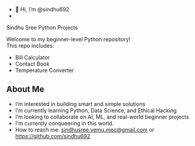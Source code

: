- 👋 Hi, I’m @sindhu692
- 
 Sindhu Sree Python Projects

Welcome to my beginner-level Python repository!  
This repo includes:

-  Bill Calculator  
-  Contact Book  
-  Temperature Converter  

##  About Me
- I’m interested in building smart and simple solutions  
- I’m currently learning Python, Data Science, and Ethical Hacking  
- I’m looking to collaborate on AI, ML, and real-world beginner projects
- I'm currently conqueering in this world. 
- How to reach me: sindhusree.vemu.mec@gmail.com or https://github.com/sindhu692

<!---
sindhu692/sindhu692 is a ✨ special ✨ repository because its `README.md` (this file) appears on your GitHub profile.
You can click the Preview link to take a look at your changes.
--->
